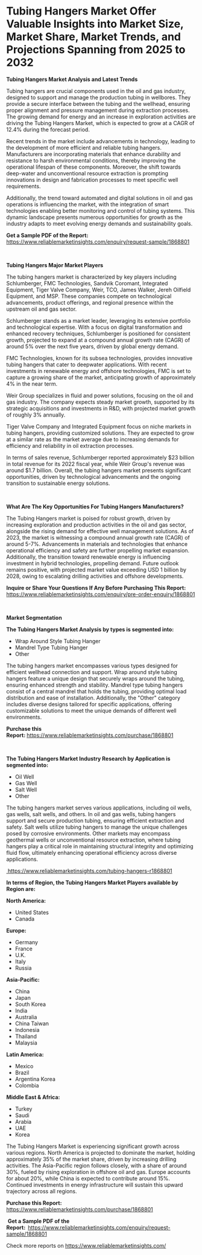 <p><h1>Tubing Hangers Market Offer Valuable Insights into Market Size, Market Share, Market Trends, and Projections Spanning from 2025 to 2032</h1></p><p><strong>Tubing Hangers Market Analysis and Latest Trends</strong></p>
<p><p>Tubing hangers are crucial components used in the oil and gas industry, designed to support and manage the production tubing in wellbores. They provide a secure interface between the tubing and the wellhead, ensuring proper alignment and pressure management during extraction processes. The growing demand for energy and an increase in exploration activities are driving the Tubing Hangers Market, which is expected to grow at a CAGR of 12.4% during the forecast period.</p><p>Recent trends in the market include advancements in technology, leading to the development of more efficient and reliable tubing hangers. Manufacturers are incorporating materials that enhance durability and resistance to harsh environmental conditions, thereby improving the operational lifespan of these components. Moreover, the shift towards deep-water and unconventional resource extraction is prompting innovations in design and fabrication processes to meet specific well requirements.</p><p>Additionally, the trend toward automated and digital solutions in oil and gas operations is influencing the market, with the integration of smart technologies enabling better monitoring and control of tubing systems. This dynamic landscape presents numerous opportunities for growth as the industry adapts to meet evolving energy demands and sustainability goals.</p></p>
<p><strong>Get a Sample PDF of the Report:&nbsp;</strong> <a href="https://www.reliablemarketinsights.com/enquiry/request-sample/1868801?utm_campaign=2885&utm_medium=2&utm_source=Github&utm_content=ia&utm_term=08042025&utm_id=tubing-hangers">https://www.reliablemarketinsights.com/enquiry/request-sample/1868801</a></p>
<p>&nbsp;</p>
<p><strong>Tubing Hangers Major Market Players</strong></p>
<p><p>The tubing hangers market is characterized by key players including Schlumberger, FMC Technologies, Sandvik Coromant, Integrated Equipment, Tiger Valve Company, Weir, TCO, James Walker, Jereh Oilfield Equipment, and MSP. These companies compete on technological advancements, product offerings, and regional presence within the upstream oil and gas sector.</p><p>Schlumberger stands as a market leader, leveraging its extensive portfolio and technological expertise. With a focus on digital transformation and enhanced recovery techniques, Schlumberger is positioned for consistent growth, projected to expand at a compound annual growth rate (CAGR) of around 5% over the next five years, driven by global energy demand.</p><p>FMC Technologies, known for its subsea technologies, provides innovative tubing hangers that cater to deepwater applications. With recent investments in renewable energy and offshore technologies, FMC is set to capture a growing share of the market, anticipating growth of approximately 4% in the near term.</p><p>Weir Group specializes in fluid and power solutions, focusing on the oil and gas industry. The company expects steady market growth, supported by its strategic acquisitions and investments in R&D, with projected market growth of roughly 3% annually.</p><p>Tiger Valve Company and Integrated Equipment focus on niche markets in tubing hangers, providing customized solutions. They are expected to grow at a similar rate as the market average due to increasing demands for efficiency and reliability in oil extraction processes.</p><p>In terms of sales revenue, Schlumberger reported approximately $23 billion in total revenue for its 2022 fiscal year, while Weir Group's revenue was around $1.7 billion. Overall, the tubing hangers market presents significant opportunities, driven by technological advancements and the ongoing transition to sustainable energy solutions.</p></p>
<p>&nbsp;</p>
<p><strong>What Are The Key Opportunities For Tubing Hangers Manufacturers?</strong></p>
<p><p>The Tubing Hangers market is poised for robust growth, driven by increasing exploration and production activities in the oil and gas sector, alongside the rising demand for effective well management solutions. As of 2023, the market is witnessing a compound annual growth rate (CAGR) of around 5-7%. Advancements in materials and technologies that enhance operational efficiency and safety are further propelling market expansion. Additionally, the transition toward renewable energy is influencing investment in hybrid technologies, propelling demand. Future outlook remains positive, with projected market value exceeding USD 1 billion by 2028, owing to escalating drilling activities and offshore developments.</p></p>
<p><strong>Inquire or Share Your Questions If Any Before Purchasing This Report:</strong> <a href="https://www.reliablemarketinsights.com/enquiry/pre-order-enquiry/1868801?utm_campaign=2885&utm_medium=2&utm_source=Github&utm_content=ia&utm_term=08042025&utm_id=tubing-hangers">https://www.reliablemarketinsights.com/enquiry/pre-order-enquiry/1868801</a></p>
<p>&nbsp;</p>
<p><strong>Market Segmentation</strong></p>
<p><strong>The Tubing Hangers Market Analysis by types is segmented into:</strong></p>
<p><ul><li>Wrap Around Style Tubing Hanger</li><li>Mandrel Type Tubing Hanger</li><li>Other</li></ul></p>
<p><p>The tubing hangers market encompasses various types designed for efficient wellhead connection and support. Wrap around style tubing hangers feature a unique design that securely wraps around the tubing, ensuring enhanced strength and stability. Mandrel type tubing hangers consist of a central mandrel that holds the tubing, providing optimal load distribution and ease of installation. Additionally, the "Other" category includes diverse designs tailored for specific applications, offering customizable solutions to meet the unique demands of different well environments.</p></p>
<p><strong>Purchase this Report:&nbsp;</strong><a href="https://www.reliablemarketinsights.com/purchase/1868801?utm_campaign=2885&utm_medium=2&utm_source=Github&utm_content=ia&utm_term=08042025&utm_id=tubing-hangers">https://www.reliablemarketinsights.com/purchase/1868801</a></p>
<p>&nbsp;</p>
<p><strong>The Tubing Hangers Market Industry Research by Application is segmented into:</strong></p>
<p><ul><li>Oil Well</li><li>Gas Well</li><li>Salt Well</li><li>Other</li></ul></p>
<p><p>The tubing hangers market serves various applications, including oil wells, gas wells, salt wells, and others. In oil and gas wells, tubing hangers support and secure production tubing, ensuring efficient extraction and safety. Salt wells utilize tubing hangers to manage the unique challenges posed by corrosive environments. Other markets may encompass geothermal wells or unconventional resource extraction, where tubing hangers play a critical role in maintaining structural integrity and optimizing fluid flow, ultimately enhancing operational efficiency across diverse applications.</p></p>
<p><a href="https://www.reliablemarketinsights.com/tubing-hangers-r1868801?utm_campaign=2885&utm_medium=2&utm_source=Github&utm_content=ia&utm_term=08042025&utm_id=tubing-hangers">&nbsp;https://www.reliablemarketinsights.com/tubing-hangers-r1868801</a></p>
<p><strong>In terms of Region, the Tubing Hangers Market Players available by Region are:</strong></p>
<p>
    <p> <strong> North America: </strong>
        <ul>
            <li>United States</li>
            <li>Canada</li>
        </ul>
        </p> 
    <p> <strong> Europe: </strong>
        <ul>
            <li>Germany</li>
            <li>France</li>
            <li>U.K.</li>
            <li>Italy</li>
            <li>Russia</li>
        </ul>
        </p> 
    <p> <strong> Asia-Pacific: </strong>
        <ul>
            <li>China</li>
            <li>Japan</li>
            <li>South Korea</li>
            <li>India</li>
            <li>Australia</li>
            <li>China Taiwan</li>
            <li>Indonesia</li>
            <li>Thailand</li>
            <li>Malaysia</li>
        </ul>
        </p> 
    <p> <strong> Latin America: </strong>
        <ul>
            <li>Mexico</li>
            <li>Brazil</li>
            <li>Argentina Korea</li>
            <li>Colombia</li>
        </ul>
        </p> 
    <p> <strong> Middle East & Africa: </strong>
        <ul>
            <li>Turkey</li>
            <li>Saudi</li>
            <li>Arabia</li>
            <li>UAE</li>
            <li>Korea</li>
        </ul>
    </p>
    </p>
<p><p>The Tubing Hangers Market is experiencing significant growth across various regions. North America is projected to dominate the market, holding approximately 35% of the market share, driven by increasing drilling activities. The Asia-Pacific region follows closely, with a share of around 30%, fueled by rising exploration in offshore oil and gas. Europe accounts for about 20%, while China is expected to contribute around 15%. Continued investments in energy infrastructure will sustain this upward trajectory across all regions.</p></p>
<p><strong>Purchase this Report: </strong><a href="https://www.reliablemarketinsights.com/purchase/1868801?utm_campaign=2885&utm_medium=2&utm_source=Github&utm_content=ia&utm_term=08042025&utm_id=tubing-hangers">https://www.reliablemarketinsights.com/purchase/1868801</a></p>
<p>&nbsp;<strong>Get a Sample PDF of the Report:&nbsp;&nbsp;</strong><a href="https://www.reliablemarketinsights.com/enquiry/request-sample/1868801?utm_campaign=2885&utm_medium=2&utm_source=Github&utm_content=ia&utm_term=08042025&utm_id=tubing-hangers">https://www.reliablemarketinsights.com/enquiry/request-sample/1868801</a></p>
<p><strong></strong></p>
<p>Check more reports on <a href="https://www.reliablemarketinsights.com/?utm_campaign=2885&utm_medium=2&utm_source=Github&utm_content=ia&utm_term=08042025&utm_id=tubing-hangers">https://www.reliablemarketinsights.com/</a></p>
